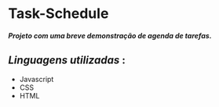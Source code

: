 # Task-Schedule
##### Projeto com uma breve demonstração de agenda de tarefas.
## *Linguagens utilizadas* :
* Javascript
* CSS
* HTML
